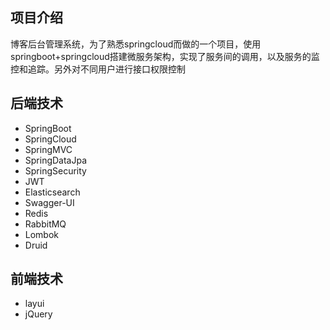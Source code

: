 ## 项目介绍
博客后台管理系统，为了熟悉springcloud而做的一个项目，使用springboot+springcloud搭建微服务架构，实现了服务间的调用，以及服务的监控和追踪。另外对不同用户进行接口权限控制


## 后端技术

- SpringBoot
- SpringCloud
- SpringMVC
- SpringDataJpa
- SpringSecurity
- JWT
- Elasticsearch
- Swagger-UI
- Redis
- RabbitMQ
- Lombok
- Druid

## 前端技术

- layui
- jQuery

